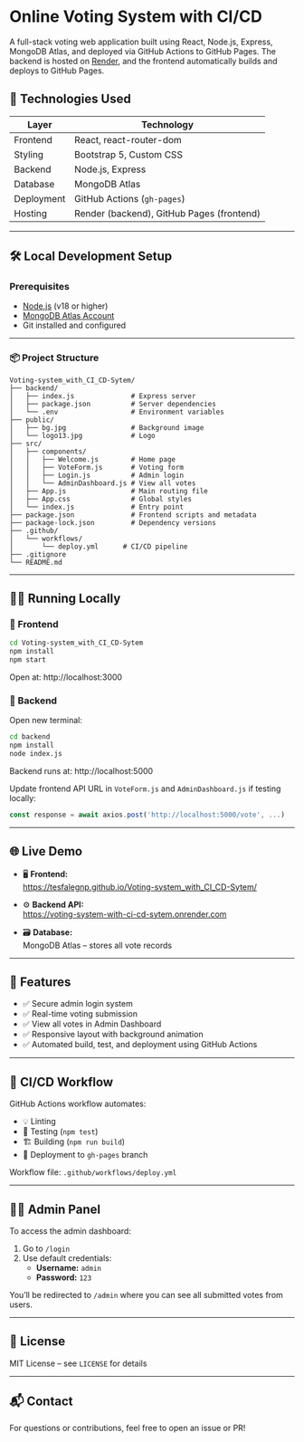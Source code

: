 
# Online Voting System with CI/CD

A full-stack voting web application built using React, Node.js, Express, MongoDB Atlas, and deployed via GitHub Actions to GitHub Pages. The backend is hosted on [Render](https://render.com), and the frontend automatically builds and deploys to GitHub Pages.



## 🧰 Technologies Used

| Layer | Technology |
|-------|------------|
| Frontend | React, react-router-dom |
| Styling | Bootstrap 5, Custom CSS |
| Backend | Node.js, Express |
| Database | MongoDB Atlas |
| Deployment | GitHub Actions (`gh-pages`) |
| Hosting | Render (backend), GitHub Pages (frontend) |

---

## 🛠 Local Development Setup

### Prerequisites

- [Node.js](https://nodejs.org/) (v18 or higher)
- [MongoDB Atlas Account](https://www.mongodb.com/cloud/atlas)
- Git installed and configured

---

### 📦 Project Structure

```
Voting-system_with_CI_CD-Sytem/
├── backend/
│   ├── index.js              # Express server
│   ├── package.json          # Server dependencies
│   └── .env                  # Environment variables
├── public/
│   ├── bg.jpg                # Background image
│   └── logo13.jpg            # Logo
├── src/
│   ├── components/
│   │   ├── Welcome.js        # Home page
│   │   ├── VoteForm.js       # Voting form
│   │   ├── Login.js          # Admin login
│   │   └── AdminDashboard.js # View all votes
│   ├── App.js                # Main routing file
│   ├── App.css               # Global styles
│   └── index.js              # Entry point
├── package.json              # Frontend scripts and metadata
├── package-lock.json         # Dependency versions
├── .github/
│   └── workflows/
│       └── deploy.yml      # CI/CD pipeline
├── .gitignore
└── README.md
```

---

## 🏃‍♂️ Running Locally

### 🔹 Frontend

```bash
cd Voting-system_with_CI_CD-Sytem
npm install
npm start
```

Open at: http://localhost:3000

### 🔹 Backend

Open new terminal:

```bash
cd backend
npm install
node index.js
```

Backend runs at: http://localhost:5000

Update frontend API URL in `VoteForm.js` and `AdminDashboard.js` if testing locally:

```js
const response = await axios.post('http://localhost:5000/vote', ...)
```

---

## 🌐 Live Demo

- 🖥️ **Frontend:**  
  https://tesfalegnp.github.io/Voting-system_with_CI_CD-Sytem/

- ⚙️ **Backend API:**  
  https://voting-system-with-ci-cd-sytem.onrender.com

- 🗃️ **Database:**  
  MongoDB Atlas – stores all vote records

---

## 🧪 Features

- ✅ Secure admin login system
- ✅ Real-time voting submission
- ✅ View all votes in Admin Dashboard
- ✅ Responsive layout with background animation
- ✅ Automated build, test, and deployment using GitHub Actions

---

## 🔄 CI/CD Workflow

GitHub Actions workflow automates:

- 💡 Linting
- 🧪 Testing (`npm test`)
- 🏗️ Building (`npm run build`)
- 🚀 Deployment to `gh-pages` branch

Workflow file: `.github/workflows/deploy.yml`

---

## 👨‍💻 Admin Panel

To access the admin dashboard:

1. Go to `/login`
2. Use default credentials:
   - **Username:** `admin`
   - **Password:** `123`

You’ll be redirected to `/admin` where you can see all submitted votes from users.

---

## 🧾 License

MIT License – see `LICENSE` for details

---

## 📬 Contact

For questions or contributions, feel free to open an issue or PR!
```
